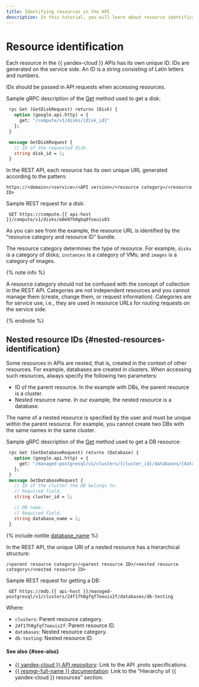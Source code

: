 ```yaml
---
title: Identifying resources in the API
description: In this tutorial, you will learn about resource identification in the {{ yandex-cloud }} API.
---
```


# Resource identification

Each resource in the {{ yandex-cloud }} APIs has its own unique ID. IDs are generated on the service side. An ID is a string consisting of Latin letters and numbers.

IDs should be passed in API requests when accessing resources.

Sample gRPC description of the [Get](https://github.com/yandex-cloud/cloudapi/blob/master/yandex/cloud/compute/v1/disk_service.proto) method used to get a disk:

```protobuf
 rpc Get (GetDiskRequest) returns (Disk) {
   option (google.api.http) = {
     get: "/compute/v1/disks/{disk_id}"
   };
 }

 message GetDiskRequest {
   // ID of the requested disk.
   string disk_id = 1;
 }
```

In the REST API, each resource has its own unique URL generated according to the pattern:

```http
https://<domain>/<service>/<API version>/<resource category>/<resource ID>
```

Sample REST request for a disk:
```
 GET https://compute.{{ api-host }}/compute/v1/disks/e0m97h0gbq0foeuis03
```

As you can see from the example, the resource URL is identified by the <q>resource category and resource ID</q> bundle.

The resource category determines the type of resource. For example, `disks` is a category of disks; `instances` is a category of VMs; and `images` is a category of images.

{% note info %}

A resource category should not be confused with the concept of collection in the REST API. Categories are not independent resources and you cannot manage them (create, change them, or request information). Categories are for service use, i.e., they are used in resource URLs for routing requests on the service side.

{% endnote %}


## Nested resource IDs {#nested-resources-identification}

Some resources in APIs are nested, that is, created in the context of other resources. For example, databases are created in clusters. When accessing such resources, always specify the following two parameters:

- ID of the parent resource. In the example with DBs, the parent resource is a cluster.
- Nested resource name. In our example, the nested resource is a database.

The name of a nested resource is specified by the user and must be unique within the parent resource. For example, you cannot create two DBs with the same names in the same cluster.

Sample gRPC description of the [Get](https://github.com/yandex-cloud/cloudapi/blob/master/yandex/cloud/mdb/postgresql/v1/database_service.proto) method used to get a DB resource:
```protobuf
 rpc Get (GetDatabaseRequest) returns (Database) {
   option (google.api.http) = {
     get: "/managed-postgresql/v1/clusters/{cluster_id}/databases/{database_name}"
   };
 }
 message GetDatabaseRequest {
   // ID of the cluster the DB belongs to.
   // Required field.
   string cluster_id = 1;

   // DB name.
   // Required field.
   string database_name = 2;
 }
```

{% include notitle [database_name](../_includes/database_name.md) %}

In the REST API, the unique URI of a nested resource has a hierarchical structure:
```
/<parent resource category>/<parent resource ID>/<nested resource category>/<nested resource ID>
```
Sample REST request for getting a DB:
```
 GET https://mdb.{{ api-host }}/managed-postgresql/v1/clusters/24f17h0gfqf7oeuis2f/databases/db-testing
```
Where:
 - `clusters`: Parent resource category.
 - `24f17h0gfqf7oeuis2f`: Parent resource ID.
 - `databases`: Nested resource category.
 - `db-testing`: Nested resource ID.


#### See also {#see-also}
- [{{ yandex-cloud }} API repository](https://github.com/yandex-cloud/cloudapi): Link to the API .proto specifications.
- [{{ resmgr-full-name }} documentation](../../resource-manager/concepts/resources-hierarchy.md): Link to the <q>Hierarchy of {{ yandex-cloud }} resources</q> section.

